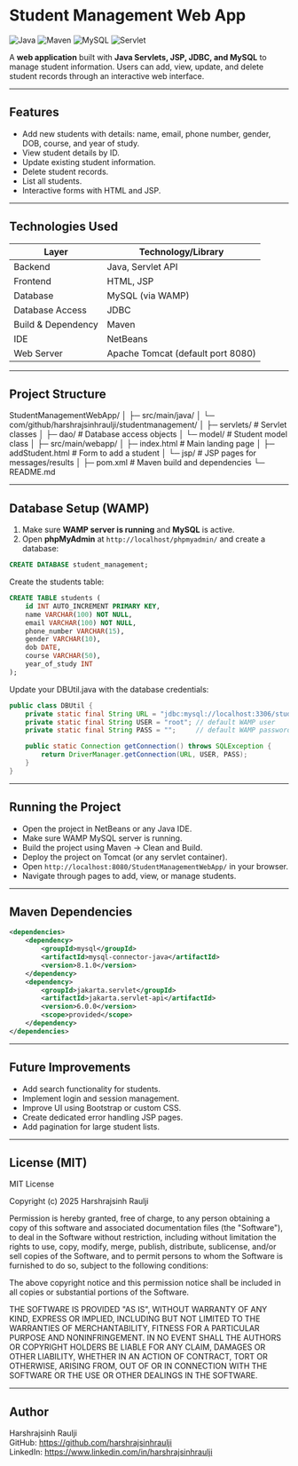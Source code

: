 # Student Management Web App

![Java](https://img.shields.io/badge/Java-17-blue)
![Maven](https://img.shields.io/badge/Maven-3.8.7-green)
![MySQL](https://img.shields.io/badge/MySQL-8.0-orange)
![Servlet](https://img.shields.io/badge/Servlet-Jakarta%20EE-red)

A **web application** built with **Java Servlets, JSP, JDBC, and MySQL** to manage student information. Users can add, view, update, and delete student records through an interactive web interface.

---

## Features

- Add new students with details: name, email, phone number, gender, DOB, course, and year of study.
- View student details by ID.
- Update existing student information.
- Delete student records.
- List all students.
- Interactive forms with HTML and JSP.

---

## Technologies Used

| Layer             | Technology/Library                  |
|------------------|-----------------------------------|
| Backend           | Java, Servlet API                  |
| Frontend          | HTML, JSP                          |
| Database          | MySQL (via WAMP)                   |
| Database Access   | JDBC                               |
| Build & Dependency| Maven                              |
| IDE               | NetBeans                           |
| Web Server        | Apache Tomcat (default port 8080)  |

---

## Project Structure

StudentManagementWebApp/
│
├─ src/main/java/
│ └─ com/github/harshrajsinhraulji/studentmanagement/
│ ├─ servlets/ # Servlet classes
│ ├─ dao/ # Database access objects
│ └─ model/ # Student model class
│
├─ src/main/webapp/
│ ├─ index.html # Main landing page
│ ├─ addStudent.html # Form to add a student
│ └─ jsp/ # JSP pages for messages/results
│
├─ pom.xml # Maven build and dependencies
└─ README.md

---

## Database Setup (WAMP)

1. Make sure **WAMP server is running** and **MySQL** is active.
2. Open **phpMyAdmin** at `http://localhost/phpmyadmin/` and create a database:

```sql
CREATE DATABASE student_management;
```

Create the students table:

```sql
CREATE TABLE students (
    id INT AUTO_INCREMENT PRIMARY KEY,
    name VARCHAR(100) NOT NULL,
    email VARCHAR(100) NOT NULL,
    phone_number VARCHAR(15),
    gender VARCHAR(10),
    dob DATE,
    course VARCHAR(50),
    year_of_study INT
);
```

Update your DBUtil.java with the database credentials:

```java
public class DBUtil {
    private static final String URL = "jdbc:mysql://localhost:3306/student_management";
    private static final String USER = "root"; // default WAMP user
    private static final String PASS = "";     // default WAMP password

    public static Connection getConnection() throws SQLException {
        return DriverManager.getConnection(URL, USER, PASS);
    }
}
```

---

## Running the Project

- Open the project in NetBeans or any Java IDE.
- Make sure WAMP MySQL server is running.
- Build the project using Maven → Clean and Build.
- Deploy the project on Tomcat (or any servlet container).
- Open `http://localhost:8080/StudentManagementWebApp/` in your browser.
- Navigate through pages to add, view, or manage students.

---

## Maven Dependencies

```xml
<dependencies>
    <dependency>
        <groupId>mysql</groupId>
        <artifactId>mysql-connector-java</artifactId>
        <version>8.1.0</version>
    </dependency>
    <dependency>
        <groupId>jakarta.servlet</groupId>
        <artifactId>jakarta.servlet-api</artifactId>
        <version>6.0.0</version>
        <scope>provided</scope>
    </dependency>
</dependencies>
```

---

## Future Improvements

- Add search functionality for students.
- Implement login and session management.
- Improve UI using Bootstrap or custom CSS.
- Create dedicated error handling JSP pages.
- Add pagination for large student lists.

---

## License (MIT)

MIT License

Copyright (c) 2025 Harshrajsinh Raulji

Permission is hereby granted, free of charge, to any person obtaining a copy
of this software and associated documentation files (the "Software"), to deal
in the Software without restriction, including without limitation the rights
to use, copy, modify, merge, publish, distribute, sublicense, and/or sell
copies of the Software, and to permit persons to whom the Software is
furnished to do so, subject to the following conditions:

The above copyright notice and this permission notice shall be included in all
copies or substantial portions of the Software.

THE SOFTWARE IS PROVIDED "AS IS", WITHOUT WARRANTY OF ANY KIND, EXPRESS OR
IMPLIED, INCLUDING BUT NOT LIMITED TO THE WARRANTIES OF MERCHANTABILITY,
FITNESS FOR A PARTICULAR PURPOSE AND NONINFRINGEMENT. IN NO EVENT SHALL THE
AUTHORS OR COPYRIGHT HOLDERS BE LIABLE FOR ANY CLAIM, DAMAGES OR OTHER
LIABILITY, WHETHER IN AN ACTION OF CONTRACT, TORT OR OTHERWISE, ARISING FROM,
OUT OF OR IN CONNECTION WITH THE SOFTWARE OR THE USE OR OTHER DEALINGS IN THE
SOFTWARE.

---

## Author

Harshrajsinh Raulji  
GitHub: https://github.com/harshrajsinhraulji  
LinkedIn: https://www.linkedin.com/in/harshrajsinhraulji
